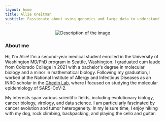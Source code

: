 ```yaml
---
layout: home
title: Allie Kreitman
subtitle: Passionate about using genomics and large data to understand the evolution of viruses and cancer
---
```


<div style="text-align: center;">
    <img src="assets/img/20220501.0041.jpg" alt="Description of the image" style="max-width: 70%; height: auto;">
</div>

### About me

Hi, I'm Allie! I'm a second-year medical student enrolled in the University of Washington MD/PhD program in Seattle, Washington. I graduated cum laude from Colorado College in 2021 with a bachelor's degree in molecular biology and a minor in mathematical biology. Following my graduation, I worked at the National Institute of Allergy and Infectious Diseases as an INRO scholar in the [Ghedin Lab](https://ghedinlab.org/), where I focused on studying the molecular epidemiology of SARS-CoV-2.

My interests span various scientific fields, including evolutionary biology, cancer biology, virology, and data science. I am particularly fascinated by cancer evolution and tumor heterogeneity. In my leisure time, I enjoy hiking with my dog, rock climbing, backpacking, and playing the cello and guitar.

